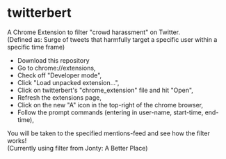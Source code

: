 # twitterbert

A Chrome Extension to filter "crowd harassment" on Twitter. <br />
(Defined as: Surge of tweets that harmfully target a specific user within a specific time frame) <br />

- Download this repository
- Go to chrome://extensions,
- Check off "Developer mode",
- Click "Load unpacked extension...",
- Click on twitterbert's "chrome_extension" file and hit "Open",
- Refresh the extensions page,
- Click on the new "A" icon in the top-right of the chrome browser,
- Follow the prompt commands (entering in user-name, start-time, end-time),

You will be taken to the specified mentions-feed and see how the filter works! <br />
(Currently using filter from Jonty: A Better Place)
